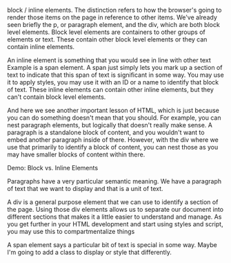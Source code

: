 block / inline elements.
The distinction refers to how the browser's going to render those items on the page in reference to other items.
We've already seen briefly the p, or paragraph element, and the div, which are both block level elements.
Block level elements are containers to other groups of elements or text.
These contain other block level elements or they can contain inline elements.

An inline element is something that you would see in line with other text
Example is a span element.
A span just simply lets you mark up a section of text to indicate that this span of text is significant in some way. You may use it to apply styles, you may use it with an ID or a name to identify that block of text. These inline elements can contain other inline elements, but they can't contain block level elements.

And here we see another important lesson of HTML, which is just because you can do something doesn't mean that you should. For example, you can nest paragraph elements, but logically that doesn't really make sense. A paragraph is a standalone block of content, and you wouldn't want to embed another paragraph inside of there. However, with the div where we use that primarily to identify a block of content, you can nest those as you may have smaller blocks of content within there.


Demo: Block vs. Inline Elements

Paragraphs have a very particular semantic meaning.
We have a paragraph of text that we want to display and that is a unit of text.

A div is a general purpose element that we can use to identify a section of the page.
Using those div elements allows us to separate our document into different sections that makes it a little easier to understand and manage. As you get further in your HTML development and start using styles and script, you may use this to compartmentalize things

A span element says a particular bit of text is special in some way.
Maybe I'm going to add a class to display or style that differently.
